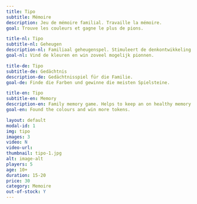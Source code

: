 ```yaml
---
title: Tipo
subtitle: Mémoire
description: Jeu de mémoire familial. Travaille la mémoire.
goal: Trouve les couleurs et gagne le plus de pions.

title-nl: Tipo
subtitle-nl: Geheugen
description-nl: Familiaal geheugenspel. Stimuleert de denkontwikkeling
goal-nl: Vind de kleuren en win zoveel mogelijk pionnen.

title-de: Tipo
subtitle-de: Gedächtnis
description-de: Gedächtnisspiel für die Familie. 
goal-de: Finde die Farben und gewinne die meisten Spielsteine.

title-en: Tipo
subtitle-en: Memory
description-en: Family memory game. Helps to keep an on healthy memory.
goal-en: Found the colours and win more tokens.

layout: default
modal-id: 1
img: tipo
images: 3
video: N
video-url: 
thumbnail: tipo-1.jpg
alt: image-alt
players: 5
age: 10+
duration: 15-20
price: 30
category: Memoire
out-of-stock: Y
---
```

